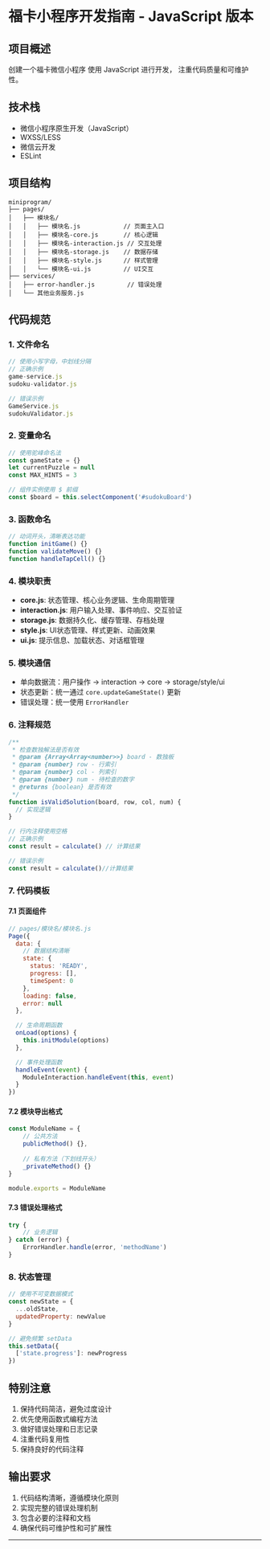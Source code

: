 # 福卡小程序开发指南 - JavaScript 版本

## 项目概述
创建一个福卡微信小程序
使用 JavaScript 进行开发，
注重代码质量和可维护性。

## 技术栈
- 微信小程序原生开发（JavaScript）
- WXSS/LESS
- 微信云开发
- ESLint

## 项目结构
```
miniprogram/
├── pages/
│   ├── 模块名/
│   │   ├── 模块名.js            // 页面主入口
│   │   ├── 模块名-core.js       // 核心逻辑
│   │   ├── 模块名-interaction.js // 交互处理
│   │   ├── 模块名-storage.js    // 数据存储
│   │   ├── 模块名-style.js      // 样式管理
│   │   └── 模块名-ui.js         // UI交互
├── services/
│   ├── error-handler.js         // 错误处理
│   └── 其他业务服务.js
```

## 代码规范

### 1. 文件命名
```javascript
// 使用小写字母，中划线分隔
// 正确示例
game-service.js
sudoku-validator.js

// 错误示例
GameService.js
sudokuValidator.js
```

### 2. 变量命名
```javascript
// 使用驼峰命名法
const gameState = {}
let currentPuzzle = null
const MAX_HINTS = 3

// 组件实例使用 $ 前缀
const $board = this.selectComponent('#sudokuBoard')
```

### 3. 函数命名
```javascript
// 动词开头，清晰表达功能
function initGame() {}
function validateMove() {}
function handleTapCell() {}
```

### 4. 模块职责
- **core.js**: 状态管理、核心业务逻辑、生命周期管理
- **interaction.js**: 用户输入处理、事件响应、交互验证
- **storage.js**: 数据持久化、缓存管理、存档处理
- **style.js**: UI状态管理、样式更新、动画效果
- **ui.js**: 提示信息、加载状态、对话框管理

### 5. 模块通信
- 单向数据流：用户操作 -> interaction -> core -> storage/style/ui
- 状态更新：统一通过 `core.updateGameState()` 更新
- 错误处理：统一使用 `ErrorHandler`

### 6. 注释规范
```javascript
/**
 * 检查数独解法是否有效
 * @param {Array<Array<number>>} board - 数独板
 * @param {number} row - 行索引
 * @param {number} col - 列索引
 * @param {number} num - 待检查的数字
 * @returns {boolean} 是否有效
 */
function isValidSolution(board, row, col, num) {
  // 实现逻辑
}

// 行内注释使用空格
// 正确示例
const result = calculate() // 计算结果

// 错误示例
const result = calculate()//计算结果
```

### 7. 代码模板

#### 7.1 页面组件
```javascript
// pages/模块名/模块名.js
Page({
  data: {
    // 数据结构清晰
    state: {
      status: 'READY',
      progress: [],
      timeSpent: 0
    },
    loading: false,
    error: null
  },

  // 生命周期函数
  onLoad(options) {
    this.initModule(options)
  },

  // 事件处理函数
  handleEvent(event) {
    ModuleInteraction.handleEvent(this, event)
  }
})
```

#### 7.2 模块导出格式
```javascript
const ModuleName = {
    // 公共方法
    publicMethod() {},
    
    // 私有方法（下划线开头）
    _privateMethod() {}
}

module.exports = ModuleName
```

#### 7.3 错误处理格式
```javascript
try {
    // 业务逻辑
} catch (error) {
    ErrorHandler.handle(error, 'methodName')
}
```

### 8. 状态管理
```javascript
// 使用不可变数据模式
const newState = {
  ...oldState,
  updatedProperty: newValue
}

// 避免频繁 setData
this.setData({
  ['state.progress']: newProgress
})
```

## 特别注意
1. 保持代码简洁，避免过度设计
2. 优先使用函数式编程方法
3. 做好错误处理和日志记录
4. 注重代码复用性
5. 保持良好的代码注释

## 输出要求
1. 代码结构清晰，遵循模块化原则
2. 实现完整的错误处理机制
3. 包含必要的注释和文档
4. 确保代码可维护性和可扩展性

--------------------------------

